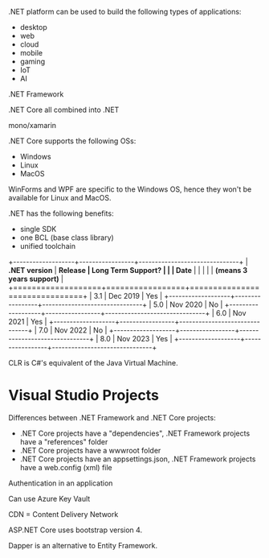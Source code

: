 .NET platform can be used to build the following types of applications:
* desktop
* web
* cloud
* mobile
* gaming
* IoT
* AI

.NET Framework

.NET Core all combined into .NET

mono/xamarin

.NET Core supports the following OSs:
* Windows
* Linux
* MacOS

WinForms and WPF are specific to the Windows OS, hence they won't be
available for Linux and MacOS.

.NET has the following benefits:
* single SDK
* one BCL (base class library)
* unified toolchain

+-------------------+-----------------+-------------------------------+
| **.NET version**  | **Release       | **Long Term Support?**        |
|                   | Date**          |                               |
|                   |                 | **(means 3 years support)**   |
+===================+=================+===============================+
| 3.1               | Dec 2019        | Yes                           |
+-------------------+-----------------+-------------------------------+
| 5.0               | Nov 2020        | No                            |
+-------------------+-----------------+-------------------------------+
| 6.0               | Nov 2021        | Yes                           |
+-------------------+-----------------+-------------------------------+
| 7.0               | Nov 2022        | No                            |
+-------------------+-----------------+-------------------------------+
| 8.0               | Nov 2023        | Yes                           |
+-------------------+-----------------+-------------------------------+

CLR is C#'s equivalent of the Java Virtual Machine.

# Visual Studio Projects

Differences between .NET Framework and .NET Core projects:
* .NET Core projects have a "dependencies", .NET Framework projects have a "references" folder
* .NET Core projects have a wwwroot folder
* .NET Core projects have an appsettings.json, .NET Framework projects have a web.config (xml) file

Authentication in an application

Can use Azure Key Vault

CDN = Content Delivery Network

ASP.NET Core uses bootstrap version 4.

Dapper is an alternative to Entity Framework.
